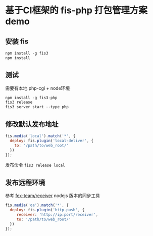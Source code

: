 # 基于CI框架的 fis-php 打包管理方案 demo

## 安装 fis

```javascript
npm install -g fis3
npm install
```

## 测试

需要有本地 php-cgi + node环境

```javascript
npm install -g fis3-php
fis3 release
fis3 server start --type php
```

## 修改默认发布地址

```javascript
fis.media('local').match('*', {
  deploy: fis.plugin('local-deliver', {
    to: '/path/to/web_root/'
  })
});
```

发布命令 `fis3 release local`

## 发布远程环境

参考 [fex-team/receiver](https://github.com/fex-team/receiver) nodejs 版本的同步工具

```javascript
fis.media('qa').match('*', {
  deploy: fis.plugin('http-push', {
     receiver: 'http://ip:port/receiver',
     to: '/path/to/web_root/'
  })
});
```
